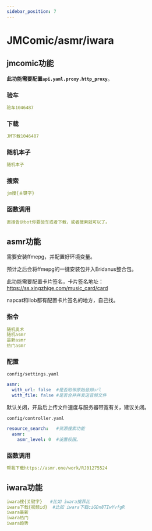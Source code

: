 ```yaml
---
sidebar_position: 7
---
```

# JMComic/asmr/iwara
## jmcomic功能
**此功能需要配置`api.yaml.proxy.http_proxy`**。
### 验车
```yaml
验车1046487
```
### 下载
```yaml
JM下载1046487
```
### 随机本子
```yaml
随机本子
```
### 搜索
```yaml
jm搜{关键字}
```
### 函数调用
```yaml
直接告诉bot你要验车或者下载，或者搜索就可以了。
```
## asmr功能
需要安装ffmepg，并配置好环境变量。

预计之后会将ffmepg的一键安装包并入Eridanus整合包。

此功能需要配置卡片签名，卡片签名地址：https://ss.xingzhige.com/music_card/card

napcat和llob都有配置卡片签名的地方，自己找。
### 指令
```yaml
随机奥术
随机asmr
最新asmr
热门asmr
```
### 配置
`config/settings.yaml`
```yaml
asmr:
  with_url: false  #是否附带原始音频url
  with_file: false #是否合并并发送音频文件
```
默认关闭，开启后上传文件速度与服务器带宽有关，建议关闭。

`config/controller.yaml`
```yaml
resource_search:   #资源搜索功能
  asmr:
    asmr_level: 0  #设置权限。
```
### 函数调用
```yaml
帮我下载https://asmr.one/work/RJ01275524
```
## iwara功能
```yaml
iwara搜{关键字}   #比如 iwara搜菲比
iwara下载{视频id}  #比如 iwara下载ciGDn8TIwYvfgR
iwara最新
iwara热门
iwara趋势
```